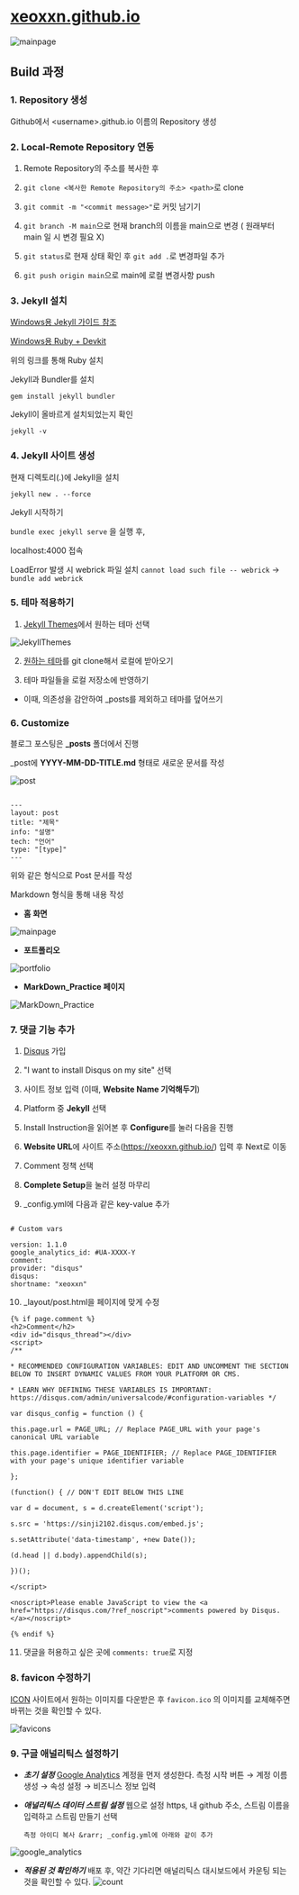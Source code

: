 # [xeoxxn.github.io](https://xeoxxn.github.io/)

![mainpage](assets/img/mainpage.jpg)

## Build 과정

### 1. Repository 생성

Github에서 \<username>.github.io 이름의 Repository 생성

### 2. Local-Remote Repository 연동

1. Remote Repository의 주소를 복사한 후

2. `git clone <복사한 Remote Repository의 주소> <path>`로 clone

3. `git commit -m "<commit message>"`로 커밋 남기기

4. `git branch -M main`으로 현재 branch의 이름을 main으로 변경 ( 원래부터 main 일 시 변경 필요 X)

5. `git status`로 현재 상태 확인 후 `git add .`로 변경파일 추가

6. `git push origin main`으로 main에 로컬 변경사항 push

### 3. Jekyll 설치

[Windows용 Jekyll 가이드 참조](https://jekyllrb-ko.github.io/docs/installation/windows/)

[Windows용 Ruby + Devkit](https://rubyinstaller.org/downloads/)

위의 링크를 통해 Ruby 설치

Jekyll과 Bundler를 설치

`gem install jekyll bundler`

Jekyll이 올바르게 설치되었는지 확인

`jekyll -v`

### 4. Jekyll 사이트 생성

현재 디렉토리(.)에 Jekyll을 설치

`jekyll new . --force`

Jekyll 시작하기

`bundle exec jekyll serve` 을 실행 후,

localhost:4000 접속

LoadError 발생 시 webrick 파일 설치
`cannot load such file -- webrick`
-> `bundle add webrick`

### 5. 테마 적용하기

1. [Jekyll Themes](http://jekyllthemes.org/)에서 원하는 테마 선택

![JekyllThemes](assets/img/JekyllThemes.jpg)

2. [원하는 테마](https://github.com/kssim/ap)를 git clone해서 로컬에 받아오기

3. 테마 파일들을 로컬 저장소에 반영하기

- 이때, 의존성을 감안하여 \_posts를 제외하고 테마를 덮어쓰기

### 6. Customize

블로그 포스팅은 **\_posts** 폴더에서 진행

\_post에 **YYYY-MM-DD-TITLE.md** 형태로 새로운 문서를 작성

![post](assets/img/post.jpg)

```

---
layout: post
title: "제목"
info: "설명"
tech: "언어"
type: "[type]"
---

```

위와 같은 형식으로 Post 문서를 작성

Markdown 형식을 통해 내용 작성

- **홈 화면**

![mainpage](assets/img/mainpage.jpg)

- **포트폴리오**

![portfolio](assets/img/portfolio.jpg)

- **MarkDown_Practice 페이지**

![MarkDown_Practice](assets/img/MarkDown.jpg)

### 7. 댓글 기능 추가

1. [Disqus](https://disqus.com) 가입

2. "I want to install Disqus on my site" 선택

3. 사이트 정보 입력 (이때, **Website Name 기억해두기**)

4. Platform 중 **Jekyll** 선택

5. Install Instruction을 읽어본 후 **Configure**를 눌러 다음을 진행

6. **Website URL**에 사이트 주소(https://xeoxxn.github.io/) 입력 후 Next로 이동

7. Comment 정책 선택

8. **Complete Setup**을 눌러 설정 마무리

9. \_config.yml에 다음과 같은 key-value 추가

```

# Custom vars

version: 1.1.0
google_analytics_id: #UA-XXXX-Y
comment:
provider: "disqus"
disqus:
shortname: "xeoxxn"
```

10. \_layout/post.html을 페이지에 맞게 수정

```
{% if page.comment %}
<h2>Comment</h2>
<div id="disqus_thread"></div>
<script>
/**

* RECOMMENDED CONFIGURATION VARIABLES: EDIT AND UNCOMMENT THE SECTION BELOW TO INSERT DYNAMIC VALUES FROM YOUR PLATFORM OR CMS.

* LEARN WHY DEFINING THESE VARIABLES IS IMPORTANT: https://disqus.com/admin/universalcode/#configuration-variables */

var disqus_config = function () {

this.page.url = PAGE_URL; // Replace PAGE_URL with your page's canonical URL variable

this.page.identifier = PAGE_IDENTIFIER; // Replace PAGE_IDENTIFIER with your page's unique identifier variable

};

(function() { // DON'T EDIT BELOW THIS LINE

var d = document, s = d.createElement('script');

s.src = 'https://sinji2102.disqus.com/embed.js';

s.setAttribute('data-timestamp', +new Date());

(d.head || d.body).appendChild(s);

})();

</script>

<noscript>Please enable JavaScript to view the <a href="https://disqus.com/?ref_noscript">comments powered by Disqus.</a></noscript>

{% endif %}

```

11. 댓글을 허용하고 싶은 곳에 `comments: true`로 지정

### 8. favicon 수정하기

[ICON](https://icon-icons.com/ko/) 사이트에서 원하는 이미지를 다운받은 후
`favicon.ico` 의 이미지를 교체해주면 바뀌는 것을 확인할 수 있다.

![favicons](assets/img/faviconssss.jpg)

### 9. 구글 애널리틱스 설정하기

- **_초기 설정_**
  [Google Analytics](https://analytics.google.com/analytics/web/provision/?hl=ko&pli=1#/provision) 계정을 먼저 생성한다.
  측정 시작 버튼 &rarr; 계정 이름 생성 &rarr; 속성 설정 &rarr; 비즈니스 정보 입력
- **_애널리틱스 데이터 스트림 설정_**
  웹으로 설정
  https, 내 github 주소, 스트림 이름을 입력하고 스트림 만들기 선택

      측정 아이디 복사 &rarr; _config.yml에 아래와 같이 추가

![google_analytics](assets/img/analytics.jpg)

- **_적용된 것 확인하기_**
  배포 후, 약간 기다리면 애널리틱스 대시보드에서 카운팅 되는 것을 확인할 수 있다.
  ![count](assets/img/count.jpg)
